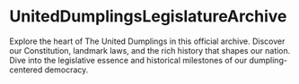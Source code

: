 # UnitedDumplingsLegislatureArchive
Explore the heart of The United Dumplings in this official archive. Discover our Constitution, landmark laws, and the rich history that shapes our nation. Dive into the legislative essence and historical milestones of our dumpling-centered democracy.
